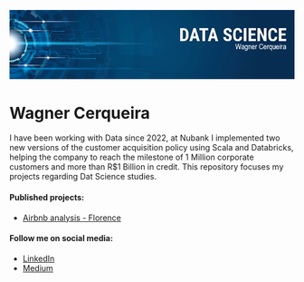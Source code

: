 <p align="center">
  <img src="banner.png" >
</p>

# Wagner Cerqueira
I have been working with Data since 2022, at Nubank I implemented two new versions of the customer acquisition policy using Scala and Databricks, helping the company to reach the milestone of 1 Million corporate customers and more than R$1 Billion in credit. This repository focuses my projects regarding Dat Science studies.


#### **Published projects:**
- [Airbnb analysis - Florence](https://github.com/wagnerscerqueira/analise_airbnb_florenca)


#### **Follow me on social media:**
* [LinkedIn](https://www.linkedin.com/in/wagnerscerqueira/)
* [Medium](https://medium.com/@wagnerscerqueira)
